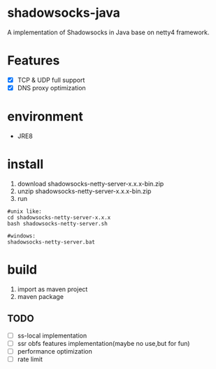 # shadowsocks-java
A  implementation of Shadowsocks in Java base on netty4 framework.

# Features
- [x] TCP & UDP full support
- [x] DNS proxy optimization

# environment
* JRE8

# install
1. download shadowsocks-netty-server-x.x.x-bin.zip
2. unzip shadowsocks-netty-server-x.x.x-bin.zip
3. run
```
#unix like:
cd shadowsocks-netty-server-x.x.x
bash shadowsocks-netty-server.sh
```

```
#windows:
shadowsocks-netty-server.bat
```

# build
1. import as maven project
2. maven package

## TODO
* [ ] ss-local implementation
* [ ] ssr obfs features implementation(maybe no use,but for fun)
* [ ] performance optimization
* [ ] rate limit